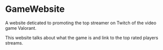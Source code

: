 # GameWebsite
A website deticated to promoting the top streamer on Twitch of the video game Valorant. 

This website talks about what the game is and link to the top rated players streams. 
